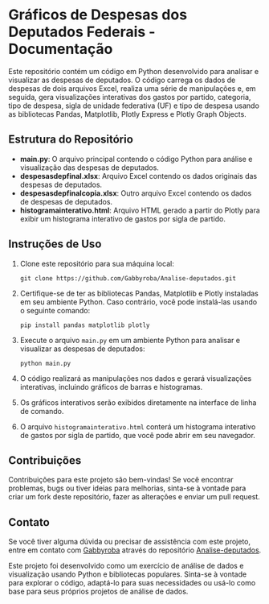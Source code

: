 # Gráficos de Despesas dos Deputados Federais - Documentação

Este repositório contém um código em Python desenvolvido para analisar e visualizar as despesas de deputados. O código carrega os dados de despesas de dois arquivos Excel, realiza uma série de manipulações e, em seguida, gera visualizações interativas dos gastos por partido, categoria, tipo de despesa, sigla de unidade federativa (UF) e tipo de despesa usando as bibliotecas Pandas, Matplotlib, Plotly Express e Plotly Graph Objects.

## Estrutura do Repositório

- **main.py**: O arquivo principal contendo o código Python para análise e visualização das despesas de deputados.
- **despesasdepfinal.xlsx**: Arquivo Excel contendo os dados originais das despesas de deputados.
- **despesasdepfinalcopia.xlsx**: Outro arquivo Excel contendo os dados de despesas de deputados.
- **histogramainterativo.html**: Arquivo HTML gerado a partir do Plotly para exibir um histograma interativo de gastos por sigla de partido.

## Instruções de Uso

1. Clone este repositório para sua máquina local:

   ```
   git clone https://github.com/Gabbyroba/Analise-deputados.git
   ```

2. Certifique-se de ter as bibliotecas Pandas, Matplotlib e Plotly instaladas em seu ambiente Python. Caso contrário, você pode instalá-las usando o seguinte comando:

   ```
   pip install pandas matplotlib plotly
   ```

3. Execute o arquivo `main.py` em um ambiente Python para analisar e visualizar as despesas de deputados:

   ```
   python main.py
   ```

4. O código realizará as manipulações nos dados e gerará visualizações interativas, incluindo gráficos de barras e histogramas.

5. Os gráficos interativos serão exibidos diretamente na interface de linha de comando.

6. O arquivo `histogramainterativo.html` conterá um histograma interativo de gastos por sigla de partido, que você pode abrir em seu navegador.

## Contribuições

Contribuições para este projeto são bem-vindas! Se você encontrar problemas, bugs ou tiver ideias para melhorias, sinta-se à vontade para criar um fork deste repositório, fazer as alterações e enviar um pull request.

## Contato

Se você tiver alguma dúvida ou precisar de assistência com este projeto, entre em contato com [Gabbyroba](https://github.com/Gabbyroba) através do repositório [Analise-deputados](https://github.com/Gabbyroba/Analise-deputados).

Este projeto foi desenvolvido como um exercício de análise de dados e visualização usando Python e bibliotecas populares. Sinta-se à vontade para explorar o código, adaptá-lo para suas necessidades ou usá-lo como base para seus próprios projetos de análise de dados.
